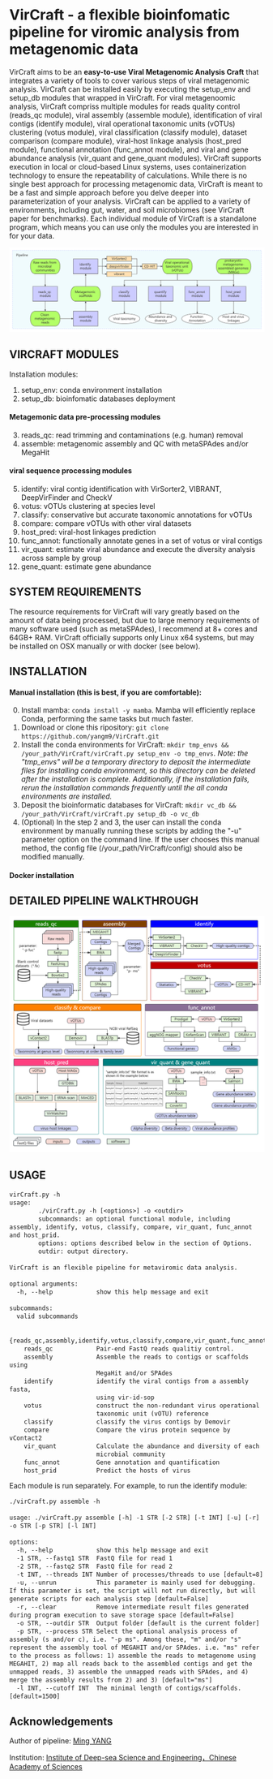 # VirCraft - a flexible bioinfomatic pipeline for viromic analysis from metagenomic data
VirCraft aims to be an **easy-to-use Viral Metagenomic Analysis Craft** that integrates a variety of tools to cover various steps of viral metagenomic analysis. VirCraft can be installed easily by executing the setup_env and setup_db modules that wrapped in VirCraft. For viral metagenoomic analysis, VirCraft compriss multiple modules for reads quality control (reads_qc module), viral assembly (assemble module), identification of viral contigs (identify module), viral operational taxonomic units (vOTUs) clustering (votus module), viral classification (classify module), dataset comparison (compare module), viral-host linkage analysis (host_pred module), functional annotation (func_annot module), and viral and gene abundance analysis (vir_quant and gene_quant modules). VirCraft supports execution in local or cloud-based Linux systems, uses containerization technology to ensure the repeatability of calculations. While there is no single best approach for processing metagenomic data, VirCraft is meant to be a fast and simple approach before you delve deeper into parameterization of your analysis. VirCraft can be applied to a variety of environments, including gut, water, and soil microbiomes (see VirCraft paper for benchmarks). Each individual module of VirCraft is a standalone program, which means you can use only the modules you are interested in for your data.

![Overall workflow of VirCraft](docs/Overall_workflow_of_VirCraft.png)

## VIRCRAFT MODULES

Installation modules:
1) setup_env:  conda environment installation
2) setup_db:   bioinfomatic databases deployment

#### Metagemonic data pre-processing modules

3) reads_qc:   read trimming and contaminations (e.g. human) removal
4) assemble:   metagenomic assembly and QC with metaSPAdes and/or MegaHit

#### viral sequence processing modules

5) identify:    viral contig identification with VirSorter2, VIBRANT, DeepVirFinder and CheckV
6) votus:       vOTUs clustering at species level
7) classify:    conservative but accurate taxonomic annotations for vOTUs
8) compare:     compare vOTUs with other viral datasets
9) host_pred:   viral-host linkages prediction
10) func_annot: functionally annotate genes in a set of votus or viral contigs
11) vir_quant:  estimate viral abundance and execute the diversity analysis across sample by group
12) gene_quant: estimate gene abundance

## SYSTEM REQUIREMENTS
The resource requirements for VirCraft will vary greatly based on the amount of data being processed, but due to large memory requirements of many software used (such as metaSPAdes), I recommend at 8+ cores and 64GB+ RAM. VirCraft officially supports only Linux x64 systems, but may be installed on OSX manually or with docker (see below).

## INSTALLATION

#### Manual installation (this is best, if you are comfortable):
0. Install mamba: `conda install -y mamba`. Mamba will efficiently replace Conda, performing the same tasks but much faster.
1. Download or clone this ripository: `git clone https://github.com/yangm9/VirCraft.git`
2. Install the conda environments for VirCraft: `mkdir tmp_envs && /your_path/VirCraft/virCraft.py setup_env -o tmp_envs`. 
*Note: the "tmp_envs" will be a temporary directory to deposit the intermediate files for installing conda environment, so this directory can be deleted after the installation is complete. Additionally, if the installation fails, rerun the installation commands frequently until the all conda environments are installed.*
3. Deposit the bioinformatic databases for VirCraft: `mkdir vc_db && /your_path/VirCraft/virCraft.py setup_db -o vc_db`
4. (Optional) In the step 2 and 3, the user can install the conda environment by manually running these scripts by adding the "-u" parameter option on the command line. If the user chooses this manual method, the config file (/your_path/VirCraft/config) should also be modified manually.

#### Docker installation



## DETAILED PIPELINE WALKTHROUGH

![Detailed workflow of VirCraft](docs/Detailed_workflow_of_VirCraft.png)


## USAGE

```
virCraft.py -h
usage:
        ./virCraft.py -h [<options>] -o <outdir>
        subcommands: an optional functional module, including assembly, identify, votus, classify, compare, vir_quant, func_annot and host_prid.
        options: options described below in the section of Options.
        outdir: output directory.

VirCraft is an flexible pipeline for metaviromic data analysis.

optional arguments:
  -h, --help            show this help message and exit

subcommands:
  valid subcommands

  {reads_qc,assembly,identify,votus,classify,compare,vir_quant,func_annot,host_prid}
    reads_qc            Pair-end FastQ reads qualitiy control.
    assembly            Assemble the reads to contigs or scaffolds using
                        MegaHit and/or SPAdes
    identify            identify the viral contigs from a assembly fasta,
                        using vir-id-sop
    votus               construct the non-redundant virus operational
                        taxonomic unit (vOTU) reference
    classify            classify the virus contigs by Demovir
    compare             Compare the virus protein sequence by vContact2
    vir_quant           Calculate the abundance and diversity of each
                        microbial community
    func_annot          Gene annotation and quantification
    host_prid           Predict the hosts of virus
```

Each module is run separately. For example, to run the identify module:

```
./virCraft.py assemble -h

usage: ./virCraft.py assemble [-h] -1 STR [-2 STR] [-t INT] [-u] [-r] -o STR [-p STR] [-l INT]

options:
  -h, --help            show this help message and exit
  -1 STR, --fastq1 STR  FastQ file for read 1
  -2 STR, --fastq2 STR  FastQ file for read 2
  -t INT, --threads INT Number of processes/threads to use [default=8]
  -u, --unrun           This parameter is mainly used for debugging. If this parameter is set, the script will not run directly, but will generate scripts for each analysis step [default=False]
  -r, --clear           Remove intermediate result files generated during program execution to save storage space [default=False]
  -o STR, --outdir STR  Output folder [default is the current folder]
  -p STR, --process STR Select the optional analysis process of assembly (s and/or c), i.e. "-p ms". Among these, "m" and/or "s" represent the assembly tool of MEGAHIT and/or SPAdes. i.e. "ms" refer to the process as follows: 1) assemble the reads to metagenome using MEGAHIT, 2) map all reads back to the assembled contigs and get the unmapped reads, 3) assemble the unmapped reads with SPAdes, and 4) merge the assembly results from 2) and 3) [default="ms"]
  -l INT, --cutoff INT  The minimal length of contigs/scaffolds. [default=1500]
```

## Acknowledgements

Author of pipeline: [Ming YANG](yangm@idsse.ac.cn)

Institution: [Institute of Deep-sea Science and Engineering，Chinese Academy of Sciences](http://www.idsse.cas.cn/)

